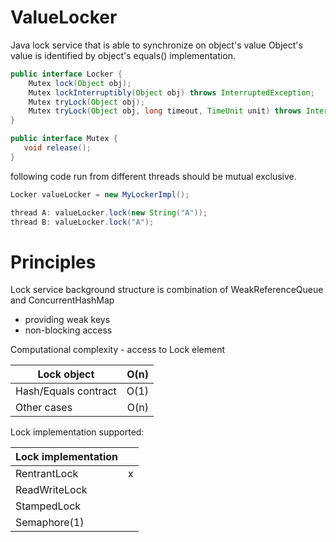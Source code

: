 # ValueLocker
Java lock service that is able to synchronize on object's value
Object's value is identified by object's equals() implementation.

```java
public interface Locker {
	Mutex lock(Object obj);
	Mutex lockInterruptibly(Object obj) throws InterruptedException;
	Mutex tryLock(Object obj);
	Mutex tryLock(Object obj, long timeout, TimeUnit unit) throws InterruptedException;
}

public interface Mutex {
   void release();
}
```
following code run from different threads should be mutual exclusive.

```java
Locker valueLocker = new MyLockerImpl(); 

thread A: valueLocker.lock(new String("A"));
thread B: valueLocker.lock("A");
```

# Principles #

Lock service background structure is combination of WeakReferenceQueue and ConcurrentHashMap
 * providing weak keys
 * non-blocking access
 
 Computational complexity - access to Lock element
 
| Lock object  			| O(n)  |
| ---------------------	| -----:|
| Hash/Equals contract  |  O(1) |
| Other cases    		|  O(n) |


Lock implementation supported:


| Lock implementation	|       |
| ---------------------	| -----:|
| RentrantLock  		|   x   |
| ReadWriteLock         |       |
| StampedLock    		|       |
| Semaphore(1)          |       |